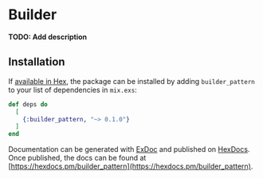# Builder

**TODO: Add description**

## Installation

If [available in Hex](https://hex.pm/docs/publish), the package can be installed
by adding `builder_pattern` to your list of dependencies in `mix.exs`:

```elixir
def deps do
  [
    {:builder_pattern, "~> 0.1.0"}
  ]
end
```

Documentation can be generated with [ExDoc](https://github.com/elixir-lang/ex_doc)
and published on [HexDocs](https://hexdocs.pm). Once published, the docs can
be found at [https://hexdocs.pm/builder_pattern](https://hexdocs.pm/builder_pattern).

